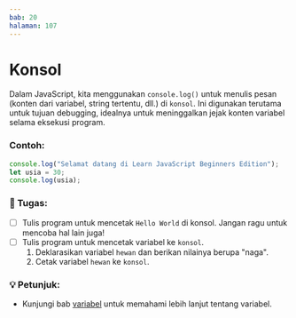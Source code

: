 ```yaml
---
bab: 20
halaman: 107
---
```


# Konsol

Dalam JavaScript, kita menggunakan `console.log()` untuk menulis pesan (konten dari variabel, string tertentu, dll.) di `konsol`. Ini digunakan terutama untuk tujuan debugging, idealnya untuk meninggalkan jejak konten variabel selama eksekusi program.

### Contoh:

```javascript
console.log("Selamat datang di Learn JavaScript Beginners Edition");
let usia = 30;
console.log(usia);
```

### 📝 Tugas:

* [ ] Tulis program untuk mencetak `Hello World` di konsol. Jangan ragu untuk mencoba hal lain juga!
* [ ] Tulis program untuk mencetak variabel ke `konsol`.&#x20;
  1. Deklarasikan variabel `hewan` dan berikan nilainya berupa "naga".
  2. Cetak variabel `hewan` ke `konsol`.

### 💡 Petunjuk:

* Kunjungi bab [variabel](../basics/variables.md) untuk memahami lebih lanjut tentang variabel.